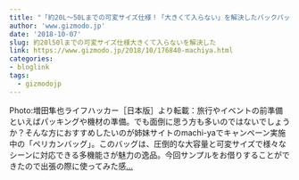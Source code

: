 ```yaml
---
title: "「約20L～50Lまでの可変サイズ仕様！「大きくて入らない」を解決したバックパック"
author: 'www.gizmodo.jp'
date: '2018-10-07'
slug: 約20l50lまでの可変サイズ仕様大きくて入らないを解決した
link: https://www.gizmodo.jp/2018/10/176840-machiya.html
categories:
- bloglink
tags:
  - gizmodojp
---
```


Photo:増田隼也ライフハッカー［日本版］より転載：旅行やイベントの前準備といえばパッキングや機材の準備。でも面倒に思う方も多いのではないでしょうか？そんな方におすすめしたいのが姉妹サイトのmachi-yaでキャンペーン実施中の「ペリカンバッグ」。このバッグは、圧倒的な大容量と可変サイズで様々なシーンに対応できる多機能さが魅力の逸品。今回サンプルをお借りすることができたので出張の際に使ってみた感[... <i class="fas fa-external-link-alt"></i>](https://www.gizmodo.jp/2018/10/176840-machiya.html)

